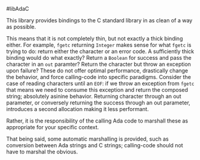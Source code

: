 #libAdaC

This library provides bindings to the C standard library in as clean of a way as possible.

This means that it is not completely thin, but not exactly a thick binding either. For example, `fgetc` returning `Integer` makes sense for what `fgetc` is trying to do: return either the character or an error code. A sufficiently thick binding would do what exactly? Return a `Boolean` for success and pass the character in an `out` paramter? Return the character but throw an exception upon failure? These do not offer optimal performance, drastically change the behavior, and force calling-code into specific paradigms. Consider the case of reading characters until an `EOF`: if we throw an exception from `fgetc` that means we need to consume this exception and return the composed string; absolutely asinine behavior. Returning character through an out parameter, or conversely returning the success through an out parameter, introduces a second allocation making it less performant.

Rather, it is the responsibility of the calling Ada code to marshall these as appropriate for your specific context.

That being said, some automatic marshalling is provided, such as conversion between Ada strings and C strings; calling-code should not have to marshal the obvious.
